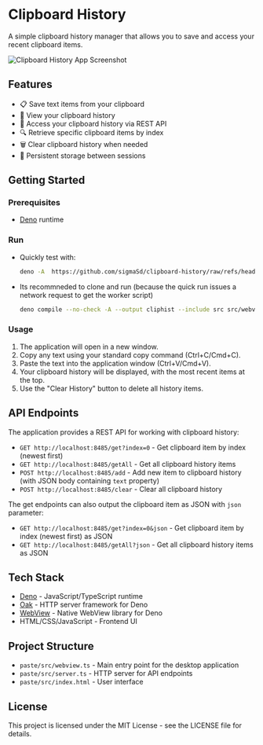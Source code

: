 # Clipboard History

A simple clipboard history manager that allows you to save and access your recent clipboard items.

![Clipboard History App Screenshot](https://via.placeholder.com/800x450?text=Clipboard+History+App)

## Features

- 📋 Save text items from your clipboard
- 📜 View your clipboard history
- 🔄 Access your clipboard history via REST API
- 🔍 Retrieve specific clipboard items by index
- 🗑️ Clear clipboard history when needed
- 💾 Persistent storage between sessions

## Getting Started

### Prerequisites

- [Deno](https://deno.com/) runtime

### Run

- Quickly test with:
   ```bash
   deno -A  https://github.com/sigmaSd/clipboard-history/raw/refs/heads/master/src/webview.ts
   ```

- Its recommneded to clone and run (because the quick run issues a network request to get the worker script)
   ```bash
  deno compile --no-check -A --output cliphist --include src src/webview.ts # or deno run or deno install
   ```

### Usage

1. The application will open in a new window.
2. Copy any text using your standard copy command (Ctrl+C/Cmd+C).
3. Paste the text into the application window (Ctrl+V/Cmd+V).
4. Your clipboard history will be displayed, with the most recent items at the top.
5. Use the "Clear History" button to delete all history items.

## API Endpoints

The application provides a REST API for working with clipboard history:

- `GET http://localhost:8485/get?index=0` - Get clipboard item by index (newest first)
- `GET http://localhost:8485/getAll` - Get all clipboard history items
- `POST http://localhost:8485/add` - Add new item to clipboard history (with JSON body containing `text` property)
- `POST http://localhost:8485/clear` - Clear all clipboard history

The get endpoints can also output the clipboard item as JSON with `json` parameter:

- `GET http://localhost:8485/get?index=0&json` - Get clipboard item by index (newest first) as JSON
- `GET http://localhost:8485/getAll?json` - Get all clipboard history items as JSON

## Tech Stack

- [Deno](https://deno.com/) - JavaScript/TypeScript runtime
- [Oak](https://jsr.io/@oak/oak) - HTTP server framework for Deno
- [WebView](https://jsr.io/@webview/webview) - Native WebView library for Deno
- HTML/CSS/JavaScript - Frontend UI

## Project Structure

- `paste/src/webview.ts` - Main entry point for the desktop application
- `paste/src/server.ts` - HTTP server for API endpoints
- `paste/src/index.html` - User interface

## License

This project is licensed under the MIT License - see the LICENSE file for details.
